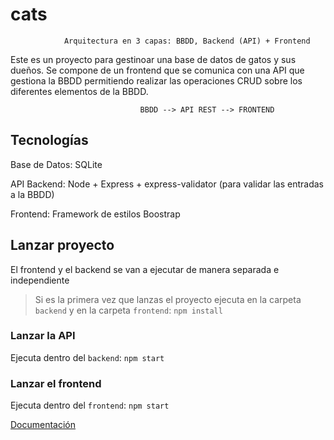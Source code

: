 # cats
                Arquitectura en 3 capas: BBDD, Backend (API) + Frontend

Este es un proyecto para gestinoar una base de datos de gatos y sus dueños.
Se compone de un frontend que se comunica con una API que gestiona la BBDD permitiendo realizar las operaciones CRUD sobre los diferentes elementos de la BBDD.

                                 BBDD --> API REST --> FRONTEND

## Tecnologías
Base de Datos: SQLite

API Backend: Node + Express + express-validator (para validar las entradas a la BBDD)

Frontend: Framework de estilos Boostrap

## Lanzar proyecto
El frontend y el backend se van a ejecutar de manera separada e independiente

> Si es la primera vez que lanzas el proyecto ejecuta en la carpeta `backend` y en la carpeta `frontend`: `npm install`

### Lanzar la API 
Ejecuta dentro del `backend`: `npm start`

### Lanzar el frontend 
Ejecuta dentro del `frontend`: `npm start`


[Documentación](https://github.com/ngarre/cats/wiki)